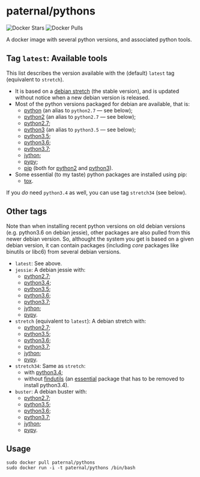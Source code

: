 paternal/pythons
================

![Docker Stars](https://badgen.net/docker/stars/paternal/pythons?icon=docker&label=stars)
![Docker Pulls](https://badgen.net/docker/pulls/paternal/pythons?icon=docker&label=pulls)

A docker image with several python versions, and associated python tools.

## Tag `latest`: Available tools

This list describes the version available with the (default) `latest` tag (equivalent to `stretch`).

- It is based on a [debian stretch](https://www.debian.org/releases/stretch/) (the stable version), and is updated without notice when a new debian version is released.
- Most of the python versions packaged for debian are available, that is:
  - [python](https://packages.debian.org/stretch/python) (an alias to `python2.7` — see below);
  - [python2](https://packages.debian.org/sid/python2) (an alias to `python2.7` — see below);
  - [python2.7](https://packages.debian.org/stretch/python2.7);
  - [python3](https://packages.debian.org/stretch/python3) (an alias to `python3.5` — see below);
  - [python3.5](https://packages.debian.org/stretch/python3.5);
  - [python3.6](https://packages.debian.org/buster/python3.6);
  - [python3.7](https://packages.debian.org/sid/python3.7);
  - [jython](https://packages.debian.org/stretch/jython);
  - [pypy](https://packages.debian.org/stretch/pypy);
  - [pip](https://pypi.python.org/pypi/pip) (both for [python2](https://packages.debian.org/stretch/python-pip) and [python3](https://packages.debian.org/stretch/python3-pip)).
- Some essential (to my taste) python packages are installed using pip:
  - [tox](https://pypi.python.org/pypi/tox).

If you *do* need `python3.4` as well, you can use tag `stretch34` (see below).

## Other tags

Note than when installing recent python versions on old debian versions (e.g. python3.6 on debian jessie), other packages are also pulled from this newer debian version. So, althought the system you get is based on a given debian version, it can contain packages (including *core* packages like binutils or libc6) from several debian versions.

- `latest`: See above.
- `jessie`: A debian jessie with:
  - [python2.7](https://packages.debian.org/jessie/python2.7);
  - [python3.4](https://packages.debian.org/jessie/python3.4);
  - [python3.5](https://packages.debian.org/stretch/python3.5);
  - [python3.6](https://packages.debian.org/buster/python3.6);
  - [python3.7](https://packages.debian.org/sid/python3.7);
  - [jython](https://packages.debian.org/jessie/jython);
  - [pypy](https://packages.debian.org/jessie/pypy).
- `stretch` (equivalent to `latest`): A debian stretch with:
  - [python2.7](https://packages.debian.org/stretch/python2.7);
  - [python3.5](https://packages.debian.org/stretch/python3.5);
  - [python3.6](https://packages.debian.org/buster/python3.6);
  - [python3.7](https://packages.debian.org/sid/python3.7);
  - [jython](https://packages.debian.org/stretch/jython);
  - [pypy](https://packages.debian.org/stretch/pypy).
- `stretch34`: Same as `stretch`:
  - with [python3.4](https://packages.debian.org/jessie/python3.4);
  - without [findutils](https://packages.debian.org/stretch/findutils) (an [essential](https://www.debian.org/doc/debian-policy/ch-binary.html#s3.8) package that has to be removed to install python3.4).
- `buster`: A debian buster with:
  - [python2.7](https://packages.debian.org/buster/python2.7);
  - [python3.5](https://packages.debian.org/buster/python3.5);
  - [python3.6](https://packages.debian.org/buster/python3.6);
  - [python3.7](https://packages.debian.org/sid/python3.7);
  - [jython](https://packages.debian.org/buster/jython);
  - [pypy](https://packages.debian.org/buster/pypy).

## Usage

    sudo docker pull paternal/pythons
    sudo docker run -i -t paternal/pythons /bin/bash

